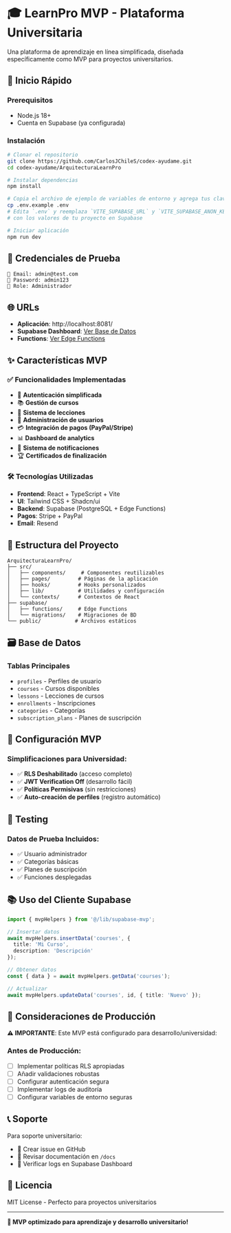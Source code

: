 # 🎓 LearnPro MVP - Plataforma Universitaria

Una plataforma de aprendizaje en línea simplificada, diseñada específicamente como MVP para proyectos universitarios.

## 🚀 Inicio Rápido

### Prerequisitos
- Node.js 18+
- Cuenta en Supabase (ya configurada)

### Instalación
```bash
# Clonar el repositorio
git clone https://github.com/CarlosJChileS/codex-ayudame.git
cd codex-ayudame/ArquitecturaLearnPro

# Instalar dependencias
npm install

# Copia el archivo de ejemplo de variables de entorno y agrega tus claves de Supabase
cp .env.example .env
# Edita `.env` y reemplaza `VITE_SUPABASE_URL` y `VITE_SUPABASE_ANON_KEY`
# con los valores de tu proyecto en Supabase

# Iniciar aplicación
npm run dev
```

## 🔑 Credenciales de Prueba

```
📧 Email: admin@test.com
🔑 Password: admin123
👤 Role: Administrador
```

## 🌐 URLs

- **Aplicación**: http://localhost:8081/
- **Supabase Dashboard**: [Ver Base de Datos](https://supabase.com/dashboard/project/xfuhbjqqlgfxxkjvezhy)
- **Functions**: [Ver Edge Functions](https://supabase.com/dashboard/project/xfuhbjqqlgfxxkjvezhy/functions)

## ✨ Características MVP

### ✅ Funcionalidades Implementadas
- 🔐 **Autenticación simplificada**
- 📚 **Gestión de cursos**
- 🎯 **Sistema de lecciones**
- 👥 **Administración de usuarios**
- 💳 **Integración de pagos (PayPal/Stripe)**
- 📊 **Dashboard de analytics**
- 📧 **Sistema de notificaciones**
- 🏆 **Certificados de finalización**

### 🛠️ Tecnologías Utilizadas
- **Frontend**: React + TypeScript + Vite
- **UI**: Tailwind CSS + Shadcn/ui
- **Backend**: Supabase (PostgreSQL + Edge Functions)
- **Pagos**: Stripe + PayPal
- **Email**: Resend

## 📱 Estructura del Proyecto

```
ArquitecturaLearnPro/
├── src/
│   ├── components/     # Componentes reutilizables
│   ├── pages/         # Páginas de la aplicación
│   ├── hooks/         # Hooks personalizados
│   ├── lib/           # Utilidades y configuración
│   └── contexts/      # Contextos de React
├── supabase/
│   ├── functions/     # Edge Functions
│   └── migrations/    # Migraciones de BD
└── public/           # Archivos estáticos
```

## 🗃️ Base de Datos

### Tablas Principales
- `profiles` - Perfiles de usuario
- `courses` - Cursos disponibles
- `lessons` - Lecciones de cursos
- `enrollments` - Inscripciones
- `categories` - Categorías
- `subscription_plans` - Planes de suscripción

## 🔧 Configuración MVP

### Simplificaciones para Universidad:
- ✅ **RLS Deshabilitado** (acceso completo)
- ✅ **JWT Verification Off** (desarrollo fácil)
- ✅ **Políticas Permisivas** (sin restricciones)
- ✅ **Auto-creación de perfiles** (registro automático)

## 🧪 Testing

### Datos de Prueba Incluidos:
- ✅ Usuario administrador
- ✅ Categorías básicas
- ✅ Planes de suscripción
- ✅ Funciones desplegadas

## 📚 Uso del Cliente Supabase

```typescript
import { mvpHelpers } from '@/lib/supabase-mvp';

// Insertar datos
await mvpHelpers.insertData('courses', {
  title: 'Mi Curso',
  description: 'Descripción'
});

// Obtener datos
const { data } = await mvpHelpers.getData('courses');

// Actualizar
await mvpHelpers.updateData('courses', id, { title: 'Nuevo' });
```

## 🚨 Consideraciones de Producción

**⚠️ IMPORTANTE**: Este MVP está configurado para desarrollo/universidad:

### Antes de Producción:
- [ ] Implementar políticas RLS apropiadas
- [ ] Añadir validaciones robustas
- [ ] Configurar autenticación segura
- [ ] Implementar logs de auditoría
- [ ] Configurar variables de entorno seguras

## 📞 Soporte

Para soporte universitario:
- 📧 Crear issue en GitHub
- 📝 Revisar documentación en `/docs`
- 🔧 Verificar logs en Supabase Dashboard

## 📄 Licencia

MIT License - Perfecto para proyectos universitarios

---

**🎯 MVP optimizado para aprendizaje y desarrollo universitario!**
